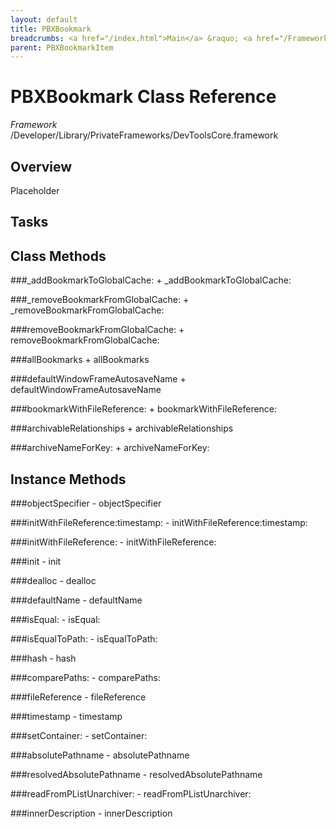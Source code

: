 ```yaml
---
layout: default
title: PBXBookmark
breadcrumbs: <a href="/index.html">Main</a> &raquo; <a href="/Frameworks.html">Framework</a> &raquo; <a href="/Frameworks/DevToolsCore.html">DevToolsCore</a> &raquo; PBXBookmark
parent: PBXBookmarkItem 
---
```

# PBXBookmark Class Reference

*Framework* /Developer/Library/PrivateFrameworks/DevToolsCore.framework

## Overview

Placeholder

## Tasks

## Class Methods

<a name="+_addBookmarkToGlobalCache:"></a>
###_addBookmarkToGlobalCache:
    + _addBookmarkToGlobalCache:

<a name="+_removeBookmarkFromGlobalCache:"></a>
###_removeBookmarkFromGlobalCache:
    + _removeBookmarkFromGlobalCache:

<a name="+removeBookmarkFromGlobalCache:"></a>
###removeBookmarkFromGlobalCache:
    + removeBookmarkFromGlobalCache:

<a name="+allBookmarks"></a>
###allBookmarks
    + allBookmarks

<a name="+defaultWindowFrameAutosaveName"></a>
###defaultWindowFrameAutosaveName
    + defaultWindowFrameAutosaveName

<a name="+bookmarkWithFileReference:"></a>
###bookmarkWithFileReference:
    + bookmarkWithFileReference:

<a name="+archivableRelationships"></a>
###archivableRelationships
    + archivableRelationships

<a name="+archiveNameForKey:"></a>
###archiveNameForKey:
    + archiveNameForKey:

## Instance Methods

<a name="-objectSpecifier"></a>
###objectSpecifier
    - objectSpecifier

<a name="-initWithFileReference:timestamp:"></a>
###initWithFileReference:timestamp:
    - initWithFileReference:timestamp:

<a name="-initWithFileReference:"></a>
###initWithFileReference:
    - initWithFileReference:

<a name="-init"></a>
###init
    - init

<a name="-dealloc"></a>
###dealloc
    - dealloc

<a name="-defaultName"></a>
###defaultName
    - defaultName

<a name="-isEqual:"></a>
###isEqual:
    - isEqual:

<a name="-isEqualToPath:"></a>
###isEqualToPath:
    - isEqualToPath:

<a name="-hash"></a>
###hash
    - hash

<a name="-comparePaths:"></a>
###comparePaths:
    - comparePaths:

<a name="-fileReference"></a>
###fileReference
    - fileReference

<a name="-timestamp"></a>
###timestamp
    - timestamp

<a name="-setContainer:"></a>
###setContainer:
    - setContainer:

<a name="-absolutePathname"></a>
###absolutePathname
    - absolutePathname

<a name="-resolvedAbsolutePathname"></a>
###resolvedAbsolutePathname
    - resolvedAbsolutePathname

<a name="-readFromPListUnarchiver:"></a>
###readFromPListUnarchiver:
    - readFromPListUnarchiver:

<a name="-innerDescription"></a>
###innerDescription
    - innerDescription

